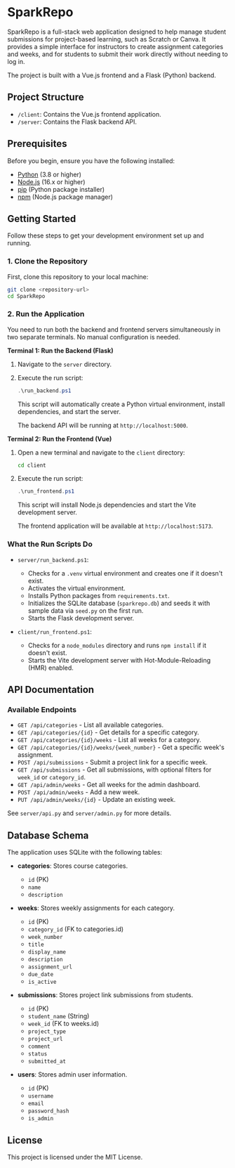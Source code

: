# SparkRepo

SparkRepo is a full-stack web application designed to help manage student submissions for project-based learning, such as Scratch or Canva. It provides a simple interface for instructors to create assignment categories and weeks, and for students to submit their work directly without needing to log in.

The project is built with a Vue.js frontend and a Flask (Python) backend.

## Project Structure

- `/client`: Contains the Vue.js frontend application.
- `/server`: Contains the Flask backend API.

## Prerequisites

Before you begin, ensure you have the following installed:

- [Python](https://www.python.org/downloads/) (3.8 or higher)
- [Node.js](https://nodejs.org/en/download/) (16.x or higher)
- [pip](https://pip.pypa.io/en/stable/installation/) (Python package installer)
- [npm](https://docs.npmjs.com/downloading-and-installing-node-js-and-npm) (Node.js package manager)

## Getting Started

Follow these steps to get your development environment set up and running.

### 1. Clone the Repository

First, clone this repository to your local machine:

```sh
git clone <repository-url>
cd SparkRepo
```

### 2. Run the Application

You need to run both the backend and frontend servers simultaneously in two separate terminals. No manual configuration is needed.

**Terminal 1: Run the Backend (Flask)**

1.  Navigate to the `server` directory.
2.  Execute the run script:
    ```powershell
    .\run_backend.ps1
    ```
    This script will automatically create a Python virtual environment, install dependencies, and start the server.

    The backend API will be running at `http://localhost:5000`.

**Terminal 2: Run the Frontend (Vue)**

1.  Open a new terminal and navigate to the `client` directory:
    ```sh
    cd client
    ```
2.  Execute the run script:
    ```powershell
    .\run_frontend.ps1
    ```
    This script will install Node.js dependencies and start the Vite development server.

    The frontend application will be available at `http://localhost:5173`.

### What the Run Scripts Do

-   `server/run_backend.ps1`:
    -   Checks for a `.venv` virtual environment and creates one if it doesn't exist.
    -   Activates the virtual environment.
    -   Installs Python packages from `requirements.txt`.
    -   Initializes the SQLite database (`sparkrepo.db`) and seeds it with sample data via `seed.py` on the first run.
    -   Starts the Flask development server.

-   `client/run_frontend.ps1`:
    -   Checks for a `node_modules` directory and runs `npm install` if it doesn't exist.
    -   Starts the Vite development server with Hot-Module-Reloading (HMR) enabled.

## API Documentation

### Available Endpoints

- `GET /api/categories` - List all available categories.
- `GET /api/categories/{id}` - Get details for a specific category.
- `GET /api/categories/{id}/weeks` - List all weeks for a category.
- `GET /api/categories/{id}/weeks/{week_number}` - Get a specific week's assignment.
- `POST /api/submissions` - Submit a project link for a specific week.
- `GET /api/submissions` - Get all submissions, with optional filters for `week_id` or `category_id`.
- `GET /api/admin/weeks` - Get all weeks for the admin dashboard.
- `POST /api/admin/weeks` - Add a new week.
- `PUT /api/admin/weeks/{id}` - Update an existing week.

See `server/api.py` and `server/admin.py` for more details.

## Database Schema

The application uses SQLite with the following tables:

- **categories**: Stores course categories.
  - `id` (PK)
  - `name`
  - `description`

- **weeks**: Stores weekly assignments for each category.
  - `id` (PK)
  - `category_id` (FK to categories.id)
  - `week_number`
  - `title`
  - `display_name`
  - `description`
  - `assignment_url`
  - `due_date`
  - `is_active`

- **submissions**: Stores project link submissions from students.
  - `id` (PK)
  - `student_name` (String)
  - `week_id` (FK to weeks.id)
  - `project_type`
  - `project_url`
  - `comment`
  - `status`
  - `submitted_at`

- **users**: Stores admin user information.
  - `id` (PK)
  - `username`
  - `email`
  - `password_hash`
  - `is_admin`

## License

This project is licensed under the MIT License.
